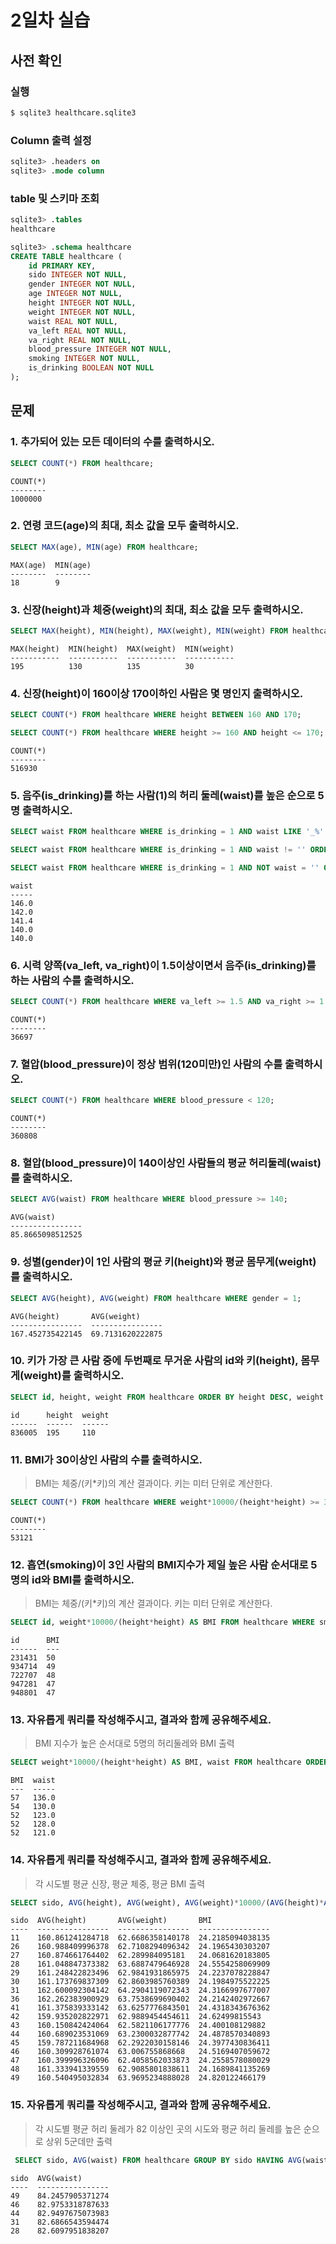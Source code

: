 # 2일차 실습

## 사전 확인

### 실행

```bash
$ sqlite3 healthcare.sqlite3 
```

### Column 출력 설정

```sql
sqlite3> .headers on 
sqlite3> .mode column
```

### table 및 스키마 조회

```sql
sqlite3> .tables
healthcare

sqlite3> .schema healthcare
CREATE TABLE healthcare (
    id PRIMARY KEY,        
    sido INTEGER NOT NULL, 
    gender INTEGER NOT NULL,
    age INTEGER NOT NULL,  
    height INTEGER NOT NULL,
    weight INTEGER NOT NULL,
    waist REAL NOT NULL,   
    va_left REAL NOT NULL, 
    va_right REAL NOT NULL,
    blood_pressure INTEGER NOT NULL,
    smoking INTEGER NOT NULL,
    is_drinking BOOLEAN NOT NULL
);
```

## 문제

### 1. 추가되어 있는 모든 데이터의 수를 출력하시오.

```sql
SELECT COUNT(*) FROM healthcare;
```

```
COUNT(*)
--------
1000000
```

### 2. 연령 코드(age)의 최대, 최소 값을 모두 출력하시오. 

```sql
SELECT MAX(age), MIN(age) FROM healthcare;
```

```
MAX(age)  MIN(age)
--------  --------
18        9
```

### 3. 신장(height)과 체중(weight)의 최대, 최소 값을 모두 출력하시오.

```sql
SELECT MAX(height), MIN(height), MAX(weight), MIN(weight) FROM healthcare;
```

```
MAX(height)  MIN(height)  MAX(weight)  MIN(weight)
-----------  -----------  -----------  -----------
195          130          135          30
```

### 4. 신장(height)이 160이상 170이하인 사람은 몇 명인지 출력하시오.

```sql
SELECT COUNT(*) FROM healthcare WHERE height BETWEEN 160 AND 170;
```
```sql
SELECT COUNT(*) FROM healthcare WHERE height >= 160 AND height <= 170;
```

```
COUNT(*)
--------
516930
```

### 5. 음주(is_drinking)를 하는 사람(1)의 허리 둘레(waist)를 높은 순으로 5명 출력하시오. 

```sql
SELECT waist FROM healthcare WHERE is_drinking = 1 AND waist LIKE '_%' ORDER BY waist DESC LIMIT 5;
```
```sql
SELECT waist FROM healthcare WHERE is_drinking = 1 AND waist != '' ORDER BY waist DESC LIMIT 5;
```
```sql
SELECT waist FROM healthcare WHERE is_drinking = 1 AND NOT waist = '' ORDER BY waist DESC LIMIT 5;
```

```
waist
-----
146.0
142.0
141.4
140.0
140.0
```

### 6. 시력 양쪽(va_left, va_right)이 1.5이상이면서 음주(is_drinking)를 하는 사람의 수를 출력하시오.

```sql
SELECT COUNT(*) FROM healthcare WHERE va_left >= 1.5 AND va_right >= 1.5 AND is_drinking = 1;
```

```
COUNT(*)
--------
36697
```

### 7. 혈압(blood_pressure)이 정상 범위(120미만)인 사람의 수를 출력하시오.

```sql
SELECT COUNT(*) FROM healthcare WHERE blood_pressure < 120;
```

```
COUNT(*)
--------
360808
```

### 8. 혈압(blood_pressure)이 140이상인 사람들의 평균 허리둘레(waist)를 출력하시오.

```sql
SELECT AVG(waist) FROM healthcare WHERE blood_pressure >= 140;
```

```
AVG(waist)
----------------
85.8665098512525
```

### 9. 성별(gender)이 1인 사람의 평균 키(height)와 평균 몸무게(weight)를 출력하시오.

```sql
SELECT AVG(height), AVG(weight) FROM healthcare WHERE gender = 1;
```

```
AVG(height)       AVG(weight)
----------------  ----------------
167.452735422145  69.7131620222875
```

### 10. 키가 가장 큰 사람 중에 두번째로 무거운 사람의 id와 키(height), 몸무게(weight)를 출력하시오.

```sql
SELECT id, height, weight FROM healthcare ORDER BY height DESC, weight DESC LIMIT 1 OFFSET 1;
```

```
id      height  weight
------  ------  ------
836005  195     110
```

### 11. BMI가 30이상인 사람의 수를 출력하시오. 

> BMI는 체중/(키*키)의 계산 결과이다. 
> 키는 미터 단위로 계산한다.

```sql
SELECT COUNT(*) FROM healthcare WHERE weight*10000/(height*height) >= 30;
```

```
COUNT(*)
--------
53121
```

### 12. 흡연(smoking)이 3인 사람의 BMI지수가 제일 높은 사람 순서대로 5명의 id와 BMI를 출력하시오.

> BMI는 체중/(키*키)의 계산 결과이다. 
> 키는 미터 단위로 계산한다.

```sql
SELECT id, weight*10000/(height*height) AS BMI FROM healthcare WHERE smoking = 3 ORDER BY BMI DESC LIMIT 5;
```

```
id      BMI
------  ---
231431  50
934714  49
722707  48
947281  47
948801  47
```

### 13. 자유롭게 쿼리를 작성해주시고, 결과와 함께 공유해주세요.

> BMI 지수가 높은 순서대로 5명의 허리둘레와 BMI 출력

```sql
SELECT weight*10000/(height*height) AS BMI, waist FROM healthcare ORDER BY BMI DESC LIMIT 5;
```

```
BMI  waist
---  -----
57   136.0
54   130.0
52   123.0
52   128.0
52   121.0
```

### 14. 자유롭게 쿼리를 작성해주시고, 결과와 함께 공유해주세요.

> 각 시도별 평균 신장, 평균 체중, 평균 BMI 출력

```sql
SELECT sido, AVG(height), AVG(weight), AVG(weight)*10000/(AVG(height)*AVG(height)) AS BMI FROM healthcare GROUP BY sido;
```

```
sido  AVG(height)       AVG(weight)       BMI
----  ----------------  ----------------  ----------------
11    160.861241284718  62.6686358140178  24.2185094038135
26    160.988409996378  62.7108294096342  24.1965430303207
27    160.874661764402  62.289984095181   24.0681620183805
28    161.048847373382  63.6887479646928  24.5554258069909
29    161.248422823496  62.9841931865975  24.2237078228847
30    161.173769837309  62.8603985760389  24.1984975522225
31    162.600092304142  64.2904119072343  24.3166997677007
36    162.262383900929  63.7538699690402  24.2142402972667
41    161.375839333142  63.6257776843501  24.4318343676362
42    159.935202822971  62.9889454454611  24.62499815543
43    160.150842424064  62.5821106177776  24.400108129882
44    160.689023531069  63.2300032877742  24.4878570340893
45    159.787211684968  62.2922030158146  24.3977430836411
46    160.309928761074  63.006755868668   24.5169407059672
47    160.399996326096  62.4058562033873  24.2558578080029
48    161.333941339559  62.9085801838611  24.1689841135269
49    160.540495032834  63.9695234888028  24.820122466179
```

### 15. 자유롭게 쿼리를 작성해주시고, 결과와 함께 공유해주세요.

> 각 시도별 평균 허리 둘레가 82 이상인 곳의 시도와 평균 허리 둘레를 높은 순으로 상위 5군데만 출력

```sql
 SELECT sido, AVG(waist) FROM healthcare GROUP BY sido HAVING AVG(waist) >= 82 ORDER BY AVG(waist) DESC LIMIT 5;
```

```
sido  AVG(waist)
----  ----------------
49    84.2457905371274
46    82.9753318787633
44    82.9497675073983
31    82.6866543594474
28    82.6097951838207
```